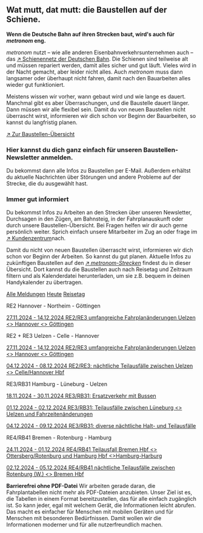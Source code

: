 Wat mutt, dat mutt: die Baustellen auf der Schiene.
----------

**Wenn die Deutsche Bahn auf ihren Strecken baut, wird's auch für *metronom* eng.**

*metronom* nutzt – wie alle anderen Eisenbahnverkehrsunternehmen auch – das [↗ Schienennetz der Deutschen Bahn](https://www.der-metronom.de/service/faq/). Die Schienen sind teilweise alt und müssen repariert werden, damit alles sicher und gut läuft. Vieles wird in der Nacht gemacht, aber leider nicht alles. Auch *metronom* muss dann langsamer oder überhaupt nicht fahren, damit nach den Bauarbeiten alles wieder gut funktioniert.

Meistens wissen wir vorher, wann gebaut wird und wie lange es dauert. Manchmal gibt es aber Überraschungen, und die Baustelle dauert länger. Dann müssen wir alle flexibel sein. Damit du von neuen Baustellen nicht überrascht wirst, informieren wir dich schon vor Beginn der Bauarbeiten, so kannst du langfristig planen.

[↗ Zur Baustellen-Übersicht](https://www.der-metronom.de/fahrplan/baustellen-uebersicht/#%C3%9Cbersicht)

### **Hier kannst du dich ganz einfach für unseren Baustellen-Newsletter anmelden.** ###

Du bekommst dann alle Infos zu Baustellen per E-Mail. Außerdem erhältst du aktuelle Nachrichten über Störungen und andere Probleme auf der Strecke, die du ausgewählt hast.

### Immer gut informiert ###

Du bekommst Infos zu Arbeiten an den Strecken über unseren Newsletter, Durchsagen in den Zügen, am Bahnsteig, in der Fahrplanauskunft oder durch unsere Baustellen-Übersicht. Bei Fragen helfen wir dir auch gerne persönlich weiter. Sprich einfach unsere Mitarbeiter im Zug an oder frage im [↗ Kundenzentrum](https://www.der-metronom.de/hilfe-kontakt/)nach.

Damit du nicht von neuen Baustellen überrascht wirst, informieren wir dich schon vor Beginn der Arbeiten. So kannst du gut planen. Aktuelle Infos zu zukünftigen Baustellen auf den *[↗ metronom-Strecken](https://www.der-metronom.de/fahrplan/streckennetz/)* findest du in dieser Übersicht. Dort kannst du die Baustellen auch nach Reisetag und Zeitraum filtern und als Kalenderdatei herunterladen, um sie z.B. bequem in deinen Handykalender zu übertragen.

[Alle Meldungen](https://www.der-metronom.de/fahrplan/baustellen-uebersicht/)
[Heute](https://www.der-metronom.de/fahrplan/baustellen-uebersicht/)
[Reisetag](https://www.der-metronom.de/fahrplan/baustellen-uebersicht/)

RE2 Hannover - Northeim - Göttingen

[27.11.2024 - 14.12.2024 RE2/RE3 umfangreiche Fahrplanänderungen Uelzen \<\> Hannover \<\> Göttingen](https://www.der-metronom.de/baustellen/re2-re3-umfangreiche-fahrplanaenderungen-uelzen-hannover-goettingen/)

RE2 + RE3 Uelzen - Celle - Hannover

[27.11.2024 - 14.12.2024 RE2/RE3 umfangreiche Fahrplanänderungen Uelzen \<\> Hannover \<\> Göttingen](https://www.der-metronom.de/baustellen/re2-re3-umfangreiche-fahrplanaenderungen-uelzen-hannover-goettingen/)

[04.12.2024 - 08.12.2024 RE2/RE3: nächtliche Teilausfälle zwischen Uelzen \<\> Celle/Hannover Hbf](https://www.der-metronom.de/baustellen/re2-re3-naechtliche-teilausfaelle-zwischen-uelzen-celle-hannover-hbf/)

RE3/RB31 Hamburg - Lüneburg - Uelzen

[18.11.2024 - 30.11.2024 RE3/RB31: Ersatzverkehr mit Bussen](https://www.der-metronom.de/baustellen/re3-rb31-ersatzverkehr-mit-bussen/)

[01.12.2024 - 02.12.2024 RE3/RB31: Teilausfälle zwischen Lüneburg \<\> Uelzen und Fahrzeitenänderungen](https://www.der-metronom.de/baustellen/re3-rb31-teilausfaelle-zwischen-lueneburg-uelzen-und-fahrzeitenaenderungen/)

[04.12.2024 - 09.12.2024 RE3/RB31: diverse nächtliche Halt- und Teilausfälle](https://www.der-metronom.de/baustellen/re3-rb31-diverse-naechtliche-halt-und-teilausfaelle/)

RE4/RB41 Bremen - Rotenburg - Hamburg

[24.11.2024 - 01.12.2024 RE4/RB41 Teilausfall Bremen Hbf \<\> Ottersberg/Rotenburg und Hamburg Hbf \<\>Hamburg-Harburg](https://www.der-metronom.de/baustellen/re4-rb41-teilausfall-bremen-hbf-ottersberg-rotenburg-und-hamburg-hbf-hamburg-harburg/)

[02.12.2024 - 05.12.2024 RE4/RB41 nächtliche Teilausfälle zwischen Rotenburg (W.) \<\> Bremen Hbf](https://www.der-metronom.de/baustellen/re4-rb41-naechtliche-teilausfaelle-zwischen-rotenburg-w-bremen-hbf/)

**Barrierefrei ohne PDF-Datei**
Wir arbeiten gerade daran, die Fahrplantabellen nicht mehr als PDF-Dateien anzubieten. Unser Ziel ist es, die Tabellen in einem Format bereitzustellen, das für alle einfach zugänglich ist. So kann jeder, egal mit welchem Gerät, die Informationen leicht abrufen. Das macht es einfacher für Menschen mit mobilen Geräten und für Menschen mit besonderen Bedürfnissen. Damit wollen wir die Informationen moderner und für alle nutzerfreundlich machen.

